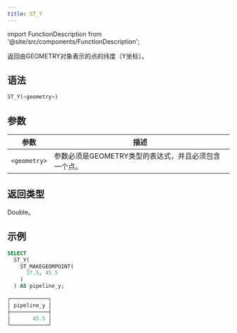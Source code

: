 ```yaml
---
title: ST_Y
---
```

import FunctionDescription from '@site/src/components/FunctionDescription';

<FunctionDescription description="引入或更新: v1.2.458"/>

返回由GEOMETRY对象表示的点的纬度（Y坐标）。

## 语法

```sql
ST_Y(<geometry>)
```

## 参数

| 参数         | 描述                                                                          |
|--------------|-------------------------------------------------------------------------------|
| `<geometry>` | 参数必须是GEOMETRY类型的表达式，并且必须包含一个点。                            |

## 返回类型

Double。

## 示例

```sql
SELECT
  ST_Y(
    ST_MAKEGEOMPOINT(
      37.5, 45.5
    )
  ) AS pipeline_y;

┌────────────┐
│ pipeline_y │
├────────────┤
│       45.5 │
└────────────┘
```